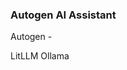 ### Autogen AI Assistant

Autogen -

LitLLM
Ollama

<!-- Initialize AutoGen in Docker

-- Download Autogen docker img
docker build -f .devcontainer/full/Dockerfile -t autogen_full_img https://github.com/microsoft/autogen.git


-- Mount your current directory
docker run -it -v $(pwd)/myapp:/home/autogen/autogen/myapp autogen_base_img:latest python /home/autogen/autogen/myapp/main.py
docker run -it -v /Documents/GithubFiles/MyQuantsFinance/4_llm:/home/autogen/autogen/myapp autogen_base_img:latest python /home/autogen/autogen/myapp/main.py
docker run -it -v //c/Documents/GithubFiles/MyQuantsFinance/4_llm:/home/autogen/autogen/myapp autogen_base_img:latest python /home/autogen/autogen/myapp/main.py
docker run -it -v //c/Documents/GithubFiles/MyQuantsFinance/4_llm:/home/autogen/autogen/myapp autogen_full_img python /home/autogen/autogen/myapp/autogen_ai.py




 -->
